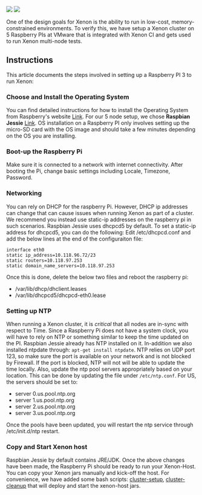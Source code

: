 ![](https://lh5.googleusercontent.com/-Y_WkxINFo2s/V2uKgMIGZ3I/AAAAAAAAKMw/cB-8XUCIxxw-M1XsGdvNt1OEN3EynJMawCL0B/w2618-h1546-no/DSC_1466.JPG)
![](https://lh3.googleusercontent.com/-7ysWshxfHjI/V2uKeeqz7CI/AAAAAAAAKM0/HwbQ1dzzbeMei7L9T22t2ExPVx6fOyixQCL0B/w2620-h1662-no/DSC_1462.JPG)

One of the design goals for Xenon is the ability to run in low-cost, memory-constrained environments. To verify this, we have setup a Xenon cluster on 5 Raspberry PIs at VMware that is integrated with Xenon CI and gets used to run Xenon multi-node tests.

## Instructions
This article documents the steps involved in setting up a Raspberry PI 3 to run Xenon:

### Choose and Install the **Operating System**
You can find detailed instructions for how to install the Operating System from Raspberry's website [Link](https://www.raspberrypi.org/documentation/installation/installing-images/). For our 5 node setup, we chose **Raspbian Jessie** [Link](https://downloads.raspberrypi.org/raspbian_latest). OS installation on a Raspberry PI only involves setting up the micro-SD card with the OS image and should take a few minutes depending on the OS you are installing. 

### Boot-up the Raspberry Pi
Make sure it is connected to a network with internet connectivity. After booting the Pi, change basic settings including Locale, Timezone, Password. 

### Networking
You can rely on DHCP for the raspberry Pi. However, DHCP ip addresses can change that can cause issues when running Xenon as part of a cluster. We recommend you instead use static-ip addresses on the raspberry pi in such scenarios. Raspbian Jessie uses dhcpcd5 by default. To set a static-ip address for dhcpcd5, you can do the following: Edit /etc/dhcpcd.conf and add the below lines at the end of the configuraiton file: 

```
interface eth0
static ip_address=10.118.96.72/23
static routers=10.118.97.253
static domain_name_servers=10.118.97.253
```

Once this is done, delete the below two files and reboot the raspberry pi:
* /var/lib/dhcp/dhclient.leases
* /var/lib/dhcpcd5/dhcpcd-eth0.lease

### Setting up NTP
When running a Xenon cluster, it is _critical_ that all nodes are in-sync with respect to Time. Since a Raspberry Pi does not have a system clock, you will have to rely on NTP or something similar to keep the time updated on the PI. Raspbian Jessie already has NTP installed on it. In-addition we also installed ntpdate through: `apt-get install ntpdate`. NTP relies on UDP port 123, so make sure the port is available on your network and is not blocked by Firewall. If the port is blocked, NTP will not will be able to update the time locally. Also, update the ntp pool servers appropriately based on your location. This can be done by updating the file under `/etc/ntp.conf`. For US, the servers should be set to:
* server 0.us.pool.ntp.org
* server 1.us.pool.ntp.org
* server 2.us.pool.ntp.org
* server 3.us.pool.ntp.org

Once the pools have been updated, you will restart the ntp service through /etc/init.d/ntp restart.

### Copy and Start Xenon host
Raspbian Jessie by default contains JRE/JDK. Once the above changes have been made, the Raspberry Pi should be ready to run your Xenon-Host. You can copy your Xenon jars manually and kick-off the host. For convenience, we have added some bash scripts: [cluster-setup](https://github.com/vmware/xenon/blob/master/contrib/cluster-setup.sh), [cluster-cleanup](https://github.com/vmware/xenon/blob/master/contrib/cluster-cleanup.sh) that will deploy and start the xenon-host jars.
